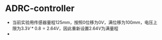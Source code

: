 # ADRC-controller

- 当前实验用传感器量程$125mm$，按照0位移为$0V$，满位移为$100mm$，电压上限为$3.3V*0.8=2.64V$，因此重新设置$2.64V$为满量程
- 


